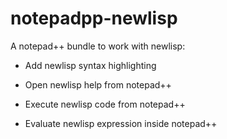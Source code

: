 # notepadpp-newlisp

A notepad++ bundle to work with newlisp:

  - Add newlisp syntax highlighting

  - Open newlisp help from notepad++

  - Execute newlisp code from notepad++
  
  - Evaluate newlisp expression inside notepad++

